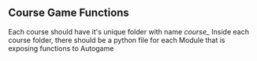 ## Course Game Functions

Each course should have it's unique folder with name *course_<ID>*
Inside each course folder, there should be a python file for each Module that is exposing functions to Autogame